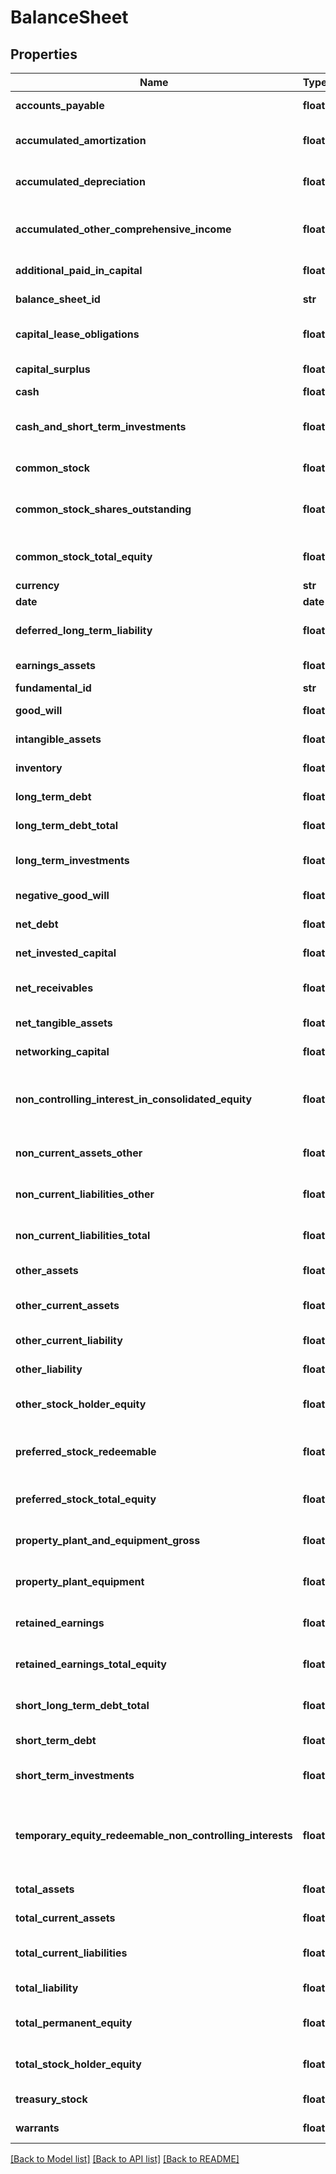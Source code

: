 # BalanceSheet

## Properties
Name | Type | Description | Notes
------------ | ------------- | ------------- | -------------
**accounts_payable** | **float** | Accounts Payable (Float) | [optional] 
**accumulated_amortization** | **float** | Accumulated Amortization (Float) | [optional] 
**accumulated_depreciation** | **float** | Accumulated Depreciation (Float) | [optional] 
**accumulated_other_comprehensive_income** | **float** | Accumulated other comprehensive income (Float) | [optional] 
**additional_paid_in_capital** | **float** | Additional paid capital (Float) | [optional] 
**balance_sheet_id** | **str** | unique balance sheet id | [optional] 
**capital_lease_obligations** | **float** | Capital Lease obligations (Float) | [optional] 
**capital_surplus** | **float** | Capital Surplus (Float) | [optional] 
**cash** | **float** | Cash (Float) | [optional] 
**cash_and_short_term_investments** | **float** | Cash &amp; Short term investments (Float) | [optional] 
**common_stock** | **float** | Common Stock (Float) | [optional] 
**common_stock_shares_outstanding** | **float** | Common Stock Shares Outstanding (Float) | [optional] 
**common_stock_total_equity** | **float** | Common Stock total equity (Float) | [optional] 
**currency** | **str** | currency code | [optional] 
**date** | **date** | date | [optional] 
**deferred_long_term_liability** | **float** | Deferred long term liability (Float) | [optional] 
**earnings_assets** | **float** | Earnings Assets (Float) | [optional] 
**fundamental_id** | **str** | fundamental id | [optional] 
**good_will** | **float** | Good Will (Float) | [optional] 
**intangible_assets** | **float** | Intangible Assets (Float) | [optional] 
**inventory** | **float** | Inventory Value (Float) | [optional] 
**long_term_debt** | **float** | Long Term Debt (Float) | [optional] 
**long_term_debt_total** | **float** | Long term debt total (Float) | [optional] 
**long_term_investments** | **float** | Long Term Investments (Float) | [optional] 
**negative_good_will** | **float** | Negative good will (Float) | [optional] 
**net_debt** | **float** | Net Debt (Float) | [optional] 
**net_invested_capital** | **float** | Net Invested Capital (Float) | [optional] 
**net_receivables** | **float** | Net Receivables (Float) | [optional] 
**net_tangible_assets** | **float** | Net Tangible Assets (Float) | [optional] 
**networking_capital** | **float** | Networking Capital (Float) | [optional] 
**non_controlling_interest_in_consolidated_equity** | **float** | Non Controlling Interest in consolidated equity (Float) | [optional] 
**non_current_assets_other** | **float** | Non Current Assets Other (Float) | [optional] 
**non_current_liabilities_other** | **float** | Non Current liabilities Other (Float) | [optional] 
**non_current_liabilities_total** | **float** | Non Current liabilities Total (Float) | [optional] 
**other_assets** | **float** | Other Assets (Float) | [optional] 
**other_current_assets** | **float** | Other Currency Assets (Float) | [optional] 
**other_current_liability** | **float** | Other Current Liability (Float) | [optional] 
**other_liability** | **float** | Other Liability (Float) | [optional] 
**other_stock_holder_equity** | **float** | Other Stock Holder Equity (Float) | [optional] 
**preferred_stock_redeemable** | **float** | Preferred Stock redeemable (Float) | [optional] 
**preferred_stock_total_equity** | **float** | Preferred Stock total equity (Float) | [optional] 
**property_plant_and_equipment_gross** | **float** | Property plant &amp; Equipment Gross (Float) | [optional] 
**property_plant_equipment** | **float** | Property Plant Equipment (Float) | [optional] 
**retained_earnings** | **float** | Retained Earnings (Float) | [optional] 
**retained_earnings_total_equity** | **float** | Retained Earnings total equity (Float) | [optional] 
**short_long_term_debt_total** | **float** | Short &amp; Long Term Debt Total (Float) | [optional] 
**short_term_debt** | **float** | Short Term Debt (Float) | [optional] 
**short_term_investments** | **float** | Short Term Investments (Float) | [optional] 
**temporary_equity_redeemable_non_controlling_interests** | **float** | temporary equity redeemable non controlling interests (Float) | [optional] 
**total_assets** | **float** | Total Assets (Float) | [optional] 
**total_current_assets** | **float** | Total Current Assets (Float) | [optional] 
**total_current_liabilities** | **float** | Total Current Liabilities (Float) | [optional] 
**total_liability** | **float** | Total Liability (Float) | [optional] 
**total_permanent_equity** | **float** | Total Permanent Equity (Float) | [optional] 
**total_stock_holder_equity** | **float** | Total Stock Holder Equity (Float) | [optional] 
**treasury_stock** | **float** | Treasury Stock (Float) | [optional] 
**warrants** | **float** | Warrants (Float) | [optional] 

[[Back to Model list]](../README.md#documentation-for-models) [[Back to API list]](../README.md#documentation-for-api-endpoints) [[Back to README]](../README.md)


